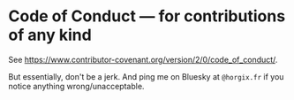 # Code of Conduct — for contributions of any kind

See <https://www.contributor-covenant.org/version/2/0/code_of_conduct/>.

But essentially, don't be a jerk. And ping me on Bluesky at `@horgix.fr` if you
notice anything wrong/unacceptable.
